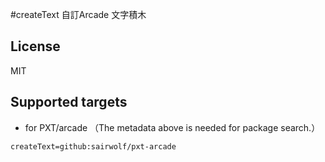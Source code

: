 #createText
自訂Arcade 文字積木

## License
MIT

## Supported targets
* for PXT/arcade
（The metadata above is needed for package search.）

```package
createText=github:sairwolf/pxt-arcade
```